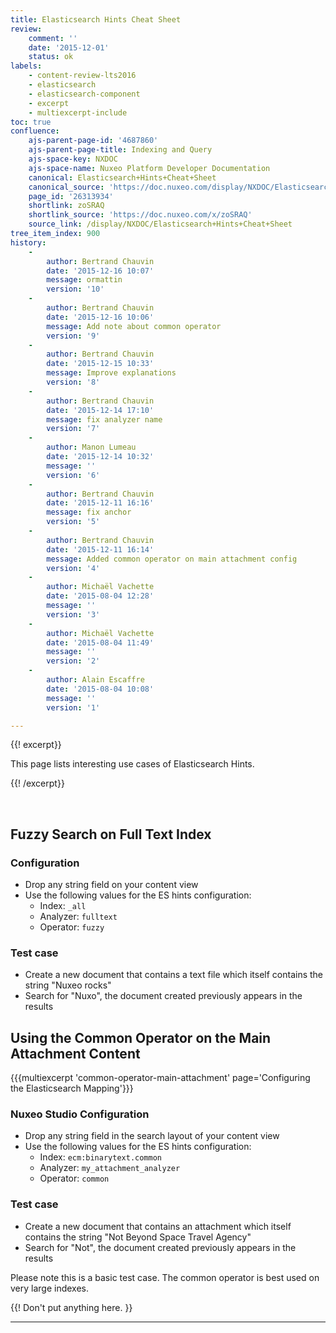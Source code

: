 ```yaml
---
title: Elasticsearch Hints Cheat Sheet
review:
    comment: ''
    date: '2015-12-01'
    status: ok
labels:
    - content-review-lts2016
    - elasticsearch
    - elasticsearch-component
    - excerpt
    - multiexcerpt-include
toc: true
confluence:
    ajs-parent-page-id: '4687860'
    ajs-parent-page-title: Indexing and Query
    ajs-space-key: NXDOC
    ajs-space-name: Nuxeo Platform Developer Documentation
    canonical: Elasticsearch+Hints+Cheat+Sheet
    canonical_source: 'https://doc.nuxeo.com/display/NXDOC/Elasticsearch+Hints+Cheat+Sheet'
    page_id: '26313934'
    shortlink: zoSRAQ
    shortlink_source: 'https://doc.nuxeo.com/x/zoSRAQ'
    source_link: /display/NXDOC/Elasticsearch+Hints+Cheat+Sheet
tree_item_index: 900
history:
    -
        author: Bertrand Chauvin
        date: '2015-12-16 10:07'
        message: ormattin
        version: '10'
    -
        author: Bertrand Chauvin
        date: '2015-12-16 10:06'
        message: Add note about common operator
        version: '9'
    -
        author: Bertrand Chauvin
        date: '2015-12-15 10:33'
        message: Improve explanations
        version: '8'
    -
        author: Bertrand Chauvin
        date: '2015-12-14 17:10'
        message: fix analyzer name
        version: '7'
    -
        author: Manon Lumeau
        date: '2015-12-14 10:32'
        message: ''
        version: '6'
    -
        author: Bertrand Chauvin
        date: '2015-12-11 16:16'
        message: fix anchor
        version: '5'
    -
        author: Bertrand Chauvin
        date: '2015-12-11 16:14'
        message: Added common operator on main attachment config
        version: '4'
    -
        author: Michaël Vachette
        date: '2015-08-04 12:28'
        message: ''
        version: '3'
    -
        author: Michaël Vachette
        date: '2015-08-04 11:49'
        message: ''
        version: '2'
    -
        author: Alain Escaffre
        date: '2015-08-04 10:08'
        message: ''
        version: '1'

---
```

{{! excerpt}}

This page lists interesting use cases of Elasticsearch Hints.

{{! /excerpt}}

&nbsp;

## Fuzzy Search on Full Text Index

### Configuration

*   Drop any string field on your content view
*   Use the following values for the ES hints configuration:
    *   Index: `_all`
    *   Analyzer: `fulltext`
    *   Operator: `fuzzy`

### Test case

*   Create a new document that contains a text file which itself contains the string "Nuxeo rocks"
*   Search for "Nuxo", the document created previously appears in the results

## Using the Common Operator on the Main Attachment Content

{{{multiexcerpt 'common-operator-main-attachment' page='Configuring the Elasticsearch Mapping'}}}

### Nuxeo Studio Configuration

*   Drop any string field in the search layout of your content view
*   Use the following values for the ES hints configuration:
    *   Index: `ecm:binarytext.common`
    *   Analyzer: `my_attachment_analyzer`
    *   Operator: `common`

### Test case

*   Create a new document that contains an attachment which itself contains the string "Not Beyond Space Travel Agency"
*   Search for "Not", the document created previously appears in the results

Please note this is a basic test case. The common operator is best used on very large indexes.

{{! Don't put anything here. }}

* * *
